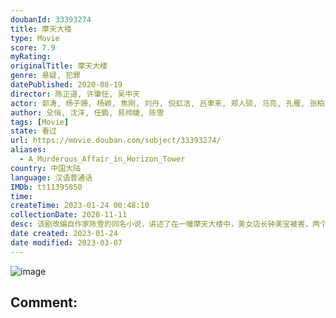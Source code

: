 ```yaml
---
doubanId: 33393274
title: 摩天大楼
type: Movie
score: 7.9
myRating: 
originalTitle: 摩天大楼
genre: 悬疑, 犯罪
datePublished: 2020-08-19
director: 陈正道, 许肇任, 吴中天
actor: 郭涛, 杨子姗, 杨颖, 焦刚, 刘丹, 倪虹洁, 吕聿来, 郑人硕, 马亮, 孔雁, 张柏嘉, 马小媛, 曹恩齐, 金世佳, 王圣迪, 李解, 曹艳艳, 吴玉芳, 毛雪雯, 王梓尘, 高睿菲儿, 汪飏, 李溪昶, 闫汶渲, 张晗, 郭震, 吴恩璇, 张捷旸, 王美茜, 严丰, 王蕊, 李昕岳, 曹蕴, 上官瞳, 李雪蕊, 陈晶晶, 朱晓鸣, 红木, 殳俏, 代文君, 刘惠仪, 蒋林燕, 陈羽汐, 张煜雯, 米拉, 姜来, 何雨佳, 张治洲, 韩东, 吉说达胡, 李柯瑾, 王大虹
author: 殳俏, 沈洋, 任鹏, 易帅婕, 陈雪
tags: [Movie]
state: 看过
url: https://movie.douban.com/subject/33393274/
aliases:
  - A_Murderous_Affair_in_Horizon_Tower
country: 中国大陆
language: 汉语普通话
IMDb: tt11395850
time: 
createTime: 2023-01-24 00:48:10
collectionDate: 2020-11-11
desc: 该剧改编自作家陈雪的同名小说，讲述了在一幢摩天大楼中，美女店长钟美宝被害，两个警察联手破案，在抽丝剥茧之间发现了整栋大楼隐藏着匪夷所思的人际关系，发现原来每个人都有着不可告人的秘密，永远不要相信看到的...
date created: 2023-01-24
date modified: 2023-03-07
---
```


![image](p2617261901.jpg)

Comment:
---
